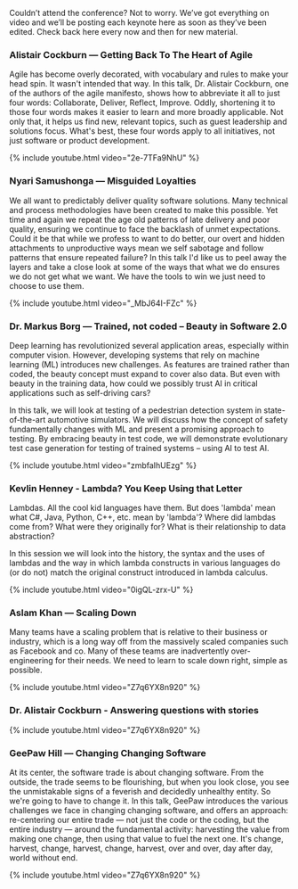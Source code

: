 Couldn’t attend the conference? Not to worry. We’ve got everything on video and we’ll be posting each keynote here as soon as they’ve been edited. Check back here every now and then for new material.

### Alistair Cockburn — Getting Back To The Heart of Agile

Agile has become overly decorated, with vocabulary and rules to make your
head spin. It wasn't intended that way. In this talk, Dr. Alistair Cockburn,
one of the authors of the agile manifesto, shows how to abbreviate it all to
just four words: Collaborate, Deliver, Reflect, Improve. Oddly, shortening it
to those four words makes it easier to learn and more broadly applicable. Not
only that, it helps us find new, relevant topics, such as guest leadership
and solutions focus. What's best, these four words apply to all initiatives,
not just software or product development.

{% include youtube.html video="2e-7TFa9NhU" %}

### Nyari Samushonga — Misguided Loyalties

We all want to predictably deliver quality software solutions. Many
technical and process methodologies have been created to make this
possible. Yet time and again we repeat the age old patterns of late
delivery and poor quality, ensuring we continue to face the backlash of
unmet expectations. Could it be that while we profess to want to do better,
our overt and hidden attachments to unproductive ways mean we self sabotage
and follow patterns that ensure repeated failure? In this talk I'd like us
to peel away the layers and take a close look at some of the ways that what
we do ensures we do not get what we want. We have the tools to win we just
need to choose to use them.

{% include youtube.html video="_MbJ64I-FZc" %}

### Dr. Markus Borg — Trained, not coded – Beauty in Software 2.0

Deep learning has revolutionized several application areas, especially within
computer vision. However, developing systems that rely on machine learning (ML)
introduces new challenges. As features are trained rather than coded, the beauty
concept must expand to cover also data. But even with beauty in the training data,
how could we possibly trust AI in critical applications such as self-driving cars?

In this talk, we will look at testing of a pedestrian detection system in
state-of-the-art automotive simulators. We will discuss how the concept of
safety fundamentally changes with ML and present a promising approach to testing.
By embracing beauty in test code, we will demonstrate evolutionary test case
generation for testing of trained systems – using AI to test AI.

{% include youtube.html video="zmbfaIhUEzg" %}

### Kevlin Henney - Lambda? You Keep Using that Letter

Lambdas. All the cool kid languages have them. But does 'lambda' mean what
C#, Java, Python, C++, etc. mean by 'lambda'? Where did lambdas come from?
What were they originally for? What is their relationship to data
abstraction?

In this session we will look into the history, the syntax and the uses of
lambdas and the way in which lambda constructs in various languages do (or
do not) match the original construct introduced in lambda calculus.

{% include youtube.html video="0igQL-zrx-U" %}

### Aslam Khan — Scaling Down

Many teams have a scaling problem that is relative to their business or
industry, which is a long way off from the massively scaled companies such
as Facebook and co. Many of these teams are inadvertently over-engineering
for their needs. We need to learn to scale down right, simple as possible.

{% include youtube.html video="Z7q6YX8n920" %}

### Dr. Alistair Cockburn - Answering questions with stories

{% include youtube.html video="Z7q6YX8n920" %}

### GeePaw Hill — Changing Changing Software

At its center, the software trade is about changing software. From the outside,
the trade seems to be flourishing, but when you look close, you see the
unmistakable signs of a feverish and decidedly unhealthy entity. So we're going
to have to change it. In this talk, GeePaw introduces the various challenges we
face in changing changing software, and offers an approach: re-centering our
entire trade — not just the code or the coding, but the entire industry — around
the fundamental activity: harvesting the value from making one change, then using
that value to fuel the next one. It's change, harvest, change, harvest, change,
harvest, over and over, day after day, world without end.

{% include youtube.html video="Z7q6YX8n920" %}
